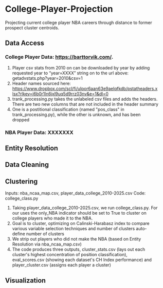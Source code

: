 # College-Player-Projection
Projecting current college player NBA careers through distance to former prospect cluster centroids. 

## Data Access <br>
### College Player Data: https://barttorvik.com/.
1. Player csv stats from 2010 on can be downloaded by year by adding requested year to “year=XXXX” string on to the url above: getadvstats.php?year=2010&csv=1
2. Header names sourced here: https://www.dropbox.com/scl/fi/ulpor6aan63e9aelqfkdb/pstatheaders.xlsx?rlkey=i6b0r1ln6jxl9uq5d9rrz03nv&e=1&dl=0
3. trank_processing.py takes the unlabeled csv files and adds the headers. There are two new columns that are not included in the header summary
4. One is a postitional classification (named "pos_class" in trank_processing.py), while the other is unknown, and has been dropped

### NBA Player Data: XXXXXXX

## Entity Resolution

## Data Cleaning

## Clustering
Inputs: nba_ncaa_map.csv, player_data_college_2010-2025.csv
Code: college_class.py
1. Taking player_data_college_2010-2025.csv, we run college_class.py. For our uses the only_NBA indicator should be set to True to cluster on college players who made it to the NBA.
2. Goal is to cluster, optimizing on Calinski-Harabasz index to compare various variable selection techniques and number of clusters auto-define number of clusters
3. We strip out players who did not make the NBA (based on Entity Resolution via nba_ncaa_map.csv)
4. The code produces three outputs, cluster_stats.csv (lays out each cluster's highest concentration of position classification), eval_scores.csv (showing each dataset's CH Index performance) and player_cluster.csv (assigns each player a cluster) 

## Visualization
    

